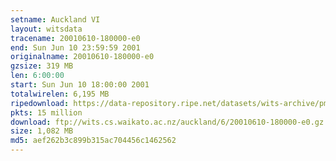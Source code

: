 ```yaml
---
setname: Auckland VI
layout: witsdata
tracename: 20010610-180000-e0
end: Sun Jun 10 23:59:59 2001
originalname: 20010610-180000-e0
gzsize: 319 MB
len: 6:00:00
start: Sun Jun 10 18:00:00 2001
totalwirelen: 6,195 MB
ripedownload: https://data-repository.ripe.net/datasets/wits-archive/pma/long/auck/6//20010610-180000-e0.gz
pkts: 15 million
download: ftp://wits.cs.waikato.ac.nz/auckland/6/20010610-180000-e0.gz
size: 1,082 MB
md5: aef262b3c899b315ac704456c1462562
---
```

